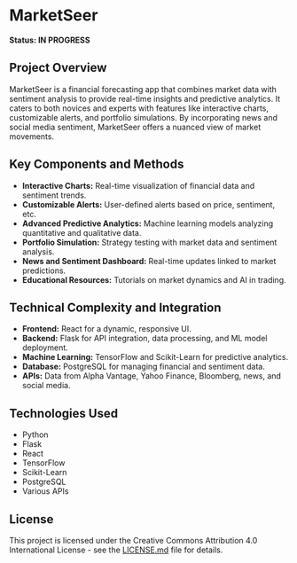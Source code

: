 # MarketSeer

**Status: IN PROGRESS**

## Project Overview

MarketSeer is a financial forecasting app that combines market data with sentiment analysis to provide real-time insights and predictive analytics. It caters to both novices and experts with features like interactive charts, customizable alerts, and portfolio simulations. By incorporating news and social media sentiment, MarketSeer offers a nuanced view of market movements.

## Key Components and Methods

- **Interactive Charts:** Real-time visualization of financial data and sentiment trends.
- **Customizable Alerts:** User-defined alerts based on price, sentiment, etc.
- **Advanced Predictive Analytics:** Machine learning models analyzing quantitative and qualitative data.
- **Portfolio Simulation:** Strategy testing with market data and sentiment analysis.
- **News and Sentiment Dashboard:** Real-time updates linked to market predictions.
- **Educational Resources:** Tutorials on market dynamics and AI in trading.

## Technical Complexity and Integration

- **Frontend:** React for a dynamic, responsive UI.
- **Backend:** Flask for API integration, data processing, and ML model deployment.
- **Machine Learning:** TensorFlow and Scikit-Learn for predictive analytics.
- **Database:** PostgreSQL for managing financial and sentiment data.
- **APIs:** Data from Alpha Vantage, Yahoo Finance, Bloomberg, news, and social media.

## Technologies Used

- Python
- Flask
- React
- TensorFlow
- Scikit-Learn
- PostgreSQL
- Various APIs

## License

This project is licensed under the Creative Commons Attribution 4.0 International License - see the [LICENSE.md](/LICENSE.md) file for details.

